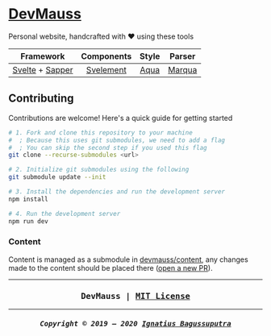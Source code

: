 # [DevMauss](https://mauss.dev)

Personal website, handcrafted with ❤️ using these tools

|                             Framework                              |                      Components                      |             Style              |                     Parser                     |
| :----------------------------------------------------------------: | :--------------------------------------------------: | :----------------------------: | :--------------------------------------------: |
| [Svelte](https://svelte.dev) + [Sapper](https://sapper.svelte.dev) | [Svelement](https://github.com/ignatiusmb/svelement) | [Aqua](https://aqua.mauss.dev) | [Marqua](https://github.com/ignatiusmb/marqua) |

## Contributing

Contributions are welcome! Here's a quick guide for getting started

```bash
# 1. Fork and clone this repository to your machine
#  ; Because this uses git submodules, we need to add a flag
#  ; You can skip the second step if you used this flag
git clone --recurse-submodules <url>

# 2. Initialize git submodules using the following
git submodule update --init

# 3. Install the dependencies and run the development server
npm install

# 4. Run the development server
npm run dev
```

### Content

Content is managed as a submodule in [devmauss/content](https://github.com/devmauss/content), any changes made to the content should be placed there ([open a new PR](https://github.com/devmauss/content/compare)).

---

<h3 align="center"><pre>
DevMauss | <a href="LICENSE">MIT License</a>
</pre></h3>

---

<h5 align="center"><pre>
Copyright &copy; 2019 &ndash; 2020 <a href="https://mauss.dev">Ignatius Bagussuputra</a>
</pre></h5>
